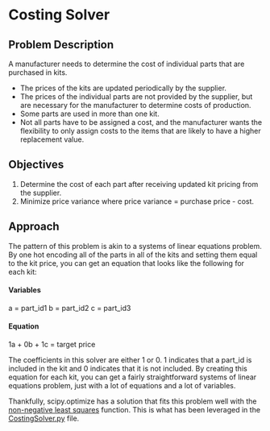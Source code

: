 # Costing Solver

## Problem Description
A manufacturer needs to determine the cost of individual parts that are purchased in kits.
  - The prices of the kits are updated periodically by the supplier. 
  - The prices of the individual parts are not provided by the supplier, but are necessary for the manufacturer to determine costs of production.
  - Some parts are used in more than one kit.
  - Not all parts have to be assigned a cost, and the manufacturer wants the flexibility to only assign costs to the items that are likely to have a higher replacement value.

## Objectives
1. Determine the cost of each part after receiving updated kit pricing from the supplier.
2. Minimize price variance where price variance = purchase price - cost.

## Approach
The pattern of this problem is akin to a systems of linear equations problem. By one hot encoding all of the parts in all of the kits and setting them equal to the kit price, you can get an equation that looks like the following for each kit:

#### Variables
a = part_id1
b = part_id2
c = part_id3

#### Equation 
1a + 0b + 1c = target price

The coefficients in this solver are either 1 or 0. 1 indicates that a part_id is included in the kit and 0 indicates that it is not included. By creating this equation for each kit, you can get a fairly straightforward systems of linear equations problem, just with a lot of equations and a lot of variables.

Thankfully, scipy.optimize has a solution that fits this problem well with the [non-negative least squares](https://docs.scipy.org/doc/scipy/reference/generated/scipy.optimize.nnls.html) function. This is what has been leveraged in the [CostingSolver.py]() file.
